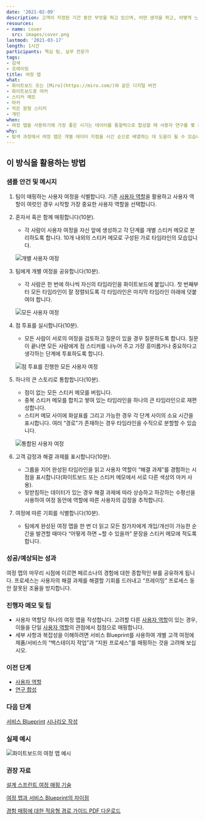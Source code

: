 ```yaml
---
date: '2021-02-09'
description: 고객이 지정된 기간 동안 무엇을 하고 있으며, 어떤 생각을 하고, 어떻게 느끼며, 상호 작용하는 것에 대한 고객의 설명과 데이터를 사용하는 “맵”입니다.
resources:
- name: cover
  src: images/cover.png
lastmod: '2021-03-17'
length: 1시간
participants: 핵심 팀, 실무 전문가
tags:
- 검색
- 프레이밍
title: 여정 맵
what:
- 화이트보드 또는 [Miro](https://miro.com/)와 같은 디지털 버전
- 화이트보드용 마커
- 스티커 메모
- 마커
- 작은 원형 스티커
- 개인
when:
- 여정 맵을 사용하기에 가장 좋은 시기는 데이터를 통찰력으로 합성할 때 사용자 연구를 몇 차례 수행한 후입니다. 사용자 연구를 시작하기 전에 고객 여정 이해관계자의 비전에 부합하기 위해 여정 맵을 사용할 수도 있습니다. 구성 과정에서 제안된 솔루션이 존재하는 "미래" 상태와 일치하도록 맵을 수정할 수 있습니다.
why:
- 탐색 과정에서 여정 맵은 개별 데이터 지점을 시간 순으로 배열하는 데 도움이 될 수 있습니다. 구성 과정에서 팀은 제안한 솔루션을 고객이 사용할 시점을 파악하기 위해 여정 맵으로 돌아갈 수 있습니다.
---
```


<h2 id="how-to-use-this-method">이 방식을 활용하는
방법</h2>

<div class="bg-gray-dark p-lg-5 p-3 mb-4"><div
class="col-lg-9"><h3
id="sample-agenda--prompts">샘플 안건 및 메시지</h3>

<ol>

<li>

<p>팀이 매핑하는 사용자 여정을 식별합니다. 기존 <a
href="https://tanzu.vmware.com/developer/practices/personas">사용자
역할</a>을 활용하고 사용자 역할이 여럿인 경우 시작할 가장 중요한 사용자 역할을 선택합니다.</p>

</li>

<li>

<p>혼자서 혹은 함께 매핑합니다(10분).</p>

<ul>

<li>각 사람이 사용자 여정을 자신 앞에 생성하고 각 단계를 개별 스티커 메모로 분리하도록 합니다. 10개 내외의
스티커 메모로 구성된 가로 타임라인의 모습입니다.</li>

</ul>

<p><img
src="https://tanzu.vmware.com/developer/practices/journey-map/images/Step-1.png"
alt="개별 사용자 여정"  /></p>

</li>

<li>

<p>팀에게 개별 여정을 공유합니다(10분).</p>

<ul>

<li>각 사람은 한 번에 하나씩 자신의 타임라인을 화이트보드에 붙입니다. 첫 번째부터 모든 타임라인이 잘
정렬되도록 각 타임라인은 마지막 타임라인 아래에 덧붙여야 합니다.</li>

</ul>

<p><img
src="https://tanzu.vmware.com/developer/practices/journey-map/images/Step-2.png"
alt="모든 사용자 여정"  /></p>

</li>

<li>

<p>점 투표를 실시합니다(10분).</p>

<ul>

<li>모든 사람이 서로의 여정을 검토하고 질문이 있을 경우 질문하도록 합니다. 질문이 끝나면 모든 사람에게 점
스티커를 나누어 주고 가장 흥미롭거나 중요하다고 생각하는 단계에 투표하도록 합니다.</li>

</ul>

<p><img
src="https://tanzu.vmware.com/developer/practices/journey-map/images/Step-3.png"
alt="점 투표를 진행한 모든 사용자 여정"  /></p>

</li>

<li>

<p>하나의 큰 스토리로 통합합니다(10분).</p>

<ul>

<li>점이 없는 모든 스티커 메모를 버립니다.</li>

<li>중복 스티커 메모를 합치고 쌓여 있는 타임라인을 하나의 큰 타임라인으로 재편성합니다.</li>

<li>스티커 메모 사이에 화살표를 그리고 가능한 경우 각 단계 사이의 소요 시간을 표시합니다. 여러 “경로”가
존재하는 경우 타임라인을 수직으로 분할할 수 있습니다.</li>

</ul>

<p><img
src="https://tanzu.vmware.com/developer/practices/journey-map/images/Step-4.png"
alt="통합된 사용자 여정"  /></p>

</li>

<li>

<p>고객 감정과 해결 과제를 표시합니다(10분).</p>

<ul>

<li>그룹을 지어 완성된 타임라인을 읽고 사용자 역할이 “해결 과제”를 경험하는 시점을 표시합니다(화이트보드 또는
스티커 메모에서 서로 다른 색상의 마커 사용).</li>

<li>뒷받침하는 데이터가 있는 경우 해결 과제에 따라 상승하고 하강하는 수평선을 사용하여 여정 동안에 역할에 따른
사용자의 감정을 추적합니다.</li>

</ul>

</li>

<li>

<p>여정에 따른 기회를 식별합니다(10분).</p>

<ul>

<li>팀에게 완성된 여정 맵을 한 번 더 읽고 모든 참가자에게 개입/개선이 가능한 순간을 발견할 때마다 “어떻게
하면 ~할 수 있을까” 문장을 스티커 메모에 적도록 합니다.</li>

</ul>

</li>

</ol>

</div></div>

<div class="bg-gray-dark p-lg-5 p-3 mb-4"><div
class="col-lg-9"><h3
id="successexpected-outcomes">성공/예상되는 성과</h3>

<p>여정 맵의 마무리 시점에 이르면 페르소나의 경험에 대한 종합적인 뷰를 공유하게 됩니다. 프로세스는 사용자의
해결 과제를 해결할 기회를 드러내고 “프레이밍” 프로세스 동안 잘못된 조율을
방지합니다.</div></div>

<div class="bg-gray-dark p-lg-5 p-3 mb-4"><div
class="col-lg-9"><h3
id="facilitator-notes--tips">진행자 메모 및 팁</h3>

<ul>

<li>사용자 역할당 하나의 여정 맵을 작성합니다. 고려할 다른 <a
href="https://tanzu.vmware.com/developer/practices/personas">사용자
역할</a>이 있는 경우, 이들을 단일 <a
href="https://tanzu.vmware.com/developer/practices/personas">사용자
역할</a>의 관점에서 접점으로 매핑합니다.</li>

<li>세부 사항과 복잡성을 이해하려면 서비스 Blueprint를 사용하여 개별 고객 여정에 제품/서비스의
“백스테이지 작업”과 “지원 프로세스”를 매핑하는 것을 고려해 보십시오.</li>

</ul>

</div></div>

<div class="bg-gray-dark p-lg-5 p-3 mb-4"><div
class="col-lg-9"><h3 id="preceding">이전
단계</h3>

<ul>

<li><a
href="https://tanzu.vmware.com/developer/practices/personas">사용자
역할</a></li>

<li><a
href="https://tanzu.vmware.com/developer/practices/research-synthesis">연구
합성</a></li>

</ul>

</div></div>

<div class="bg-gray-dark p-lg-5 p-3 mb-4"><div
class="col-lg-9"><h3 id="following">다음
단계</h3>

<p><a
href="https://tanzu.vmware.com/developer/practices/service-blueprint">서비스
Blueprint</a> <a
href="https://tanzu.vmware.com/developer/practices/scenario-writing">시나리오
작성</a></div></div>

<div class="bg-gray-dark p-lg-5 p-3 mb-4"><div
class="col-lg-9"><h3
id="real-world-examples">실제 예시</h3>

<p><img
src="https://tanzu.vmware.com/developer/practices/journey-map/images/example-1.jpg"
alt="화이트보드의 여정 맵 예시"  /></div></div>

<div class="bg-gray-dark p-lg-5 p-3 mb-4"><div
class="col-lg-9"><h3
id="recommended-reading">권장 자료</h3>

<p><a
href="https://sprintstories.com/the-design-sprint-note-n-map-a9bf0ca88f51"
target="_blank" rel="nofollow">설계 스프린트 여정 매핑
기술</a><br>

<a
href="https://blog.practicalservicedesign.com/the-difference-between-a-journey-map-and-a-service-blueprint-31a6e24c4a6c"
target="_blank" rel="nofollow">여정 맵과 서비스
Blueprint의 차이점</a><br>

<a
href="https://adaptivepath.s3.amazonaws.com/apguide/download/Adaptive_Paths_Guide_to_Experience_Mapping.pdf"
target="_blank" rel="nofollow">경험 매핑에 대한 적응형 경로
가이드 PDF 다운로드</a></div></div>